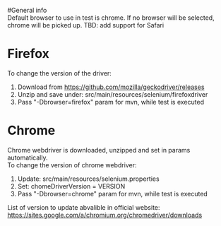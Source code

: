  
#General info  
Default browser to use in test is chrome. If no browser will be selected, chrome will be picked up. 
TBD: add support for Safari

# Firefox
To change the version of the driver:   
1. Download from https://github.com/mozilla/geckodriver/releases  
2. Unzip and save under: src/main/resources/selenium/firefoxdriver
3. Pass "-Dbrowser=firefox" param for mvn, while test is executed  

# Chrome
Chrome webdriver is downloaded, unzipped and set in params automatically.  
To change the version of chrome webdriver:   
 1. Update: src/main/resources/selenium.properties  
 2. Set: chomeDriverVersion = VERSION  
 3. Pass "-Dbrowser=chrome" param for mvn, while test is executed
 
 List of version to update abvalible in official website: https://sites.google.com/a/chromium.org/chromedriver/downloads


